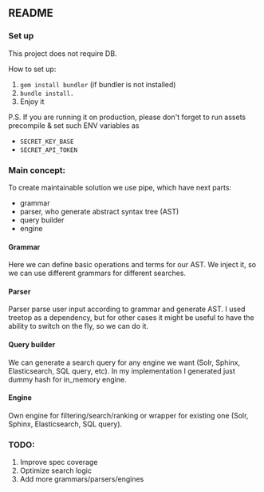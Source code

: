 ## README

### Set up
This project does not require DB.

How to set up:

1. `gem install bundler` (if bundler is not installed)
2. `bundle install.`
3. Enjoy it

P.S. If you are running it on production, please don't forget to run assets precompile & set such ENV variables as
- `SECRET_KEY_BASE`
- `SECRET_API_TOKEN`

### Main concept:

To create maintainable solution we use pipe, which have next parts:
- grammar
- parser, who generate abstract syntax tree (AST)
- query builder
- engine

#### Grammar
Here we can define basic operations and terms for our AST. We inject it, so we can use different grammars for different searches.

#### Parser
Parser parse user input according to grammar and generate AST. I used treetop as a dependency, but for other cases it might be useful to have the ability to switch on the fly, so we can do it.

#### Query builder
We can generate a search query for any engine we want (Solr, Sphinx, Elasticsearch, SQL query, etc). In my implementation I generated just dummy hash for in_memory engine.

#### Engine
Own engine for filtering/search/ranking or wrapper for existing one (Solr, Sphinx, Elasticsearch, SQL query).

### TODO:
1. Improve spec coverage
2. Optimize search logic
3. Add more grammars/parsers/engines

